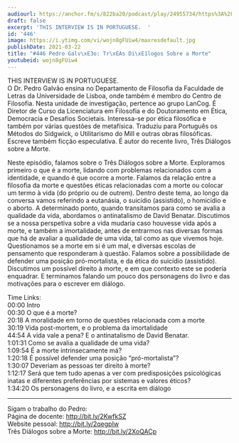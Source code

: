 ```yaml
---
audiourl: https://anchor.fm/s/822ba20/podcast/play/24955734/https%3A%2F%2Fd3ctxlq1ktw2nl.cloudfront.net%2Fstaging%2F2021-0-9%2F665c6173-131c-8026-3422-c5c3389bb92f.m4a
draft: false
excerpt: 'THIS INTERVIEW IS IN PORTUGUESE.  '
id: '446'
image: https://i.ytimg.com/vi/wojn8gFUiw4/maxresdefault.jpg
publishDate: 2021-03-22
title: "#446 Pedro Galv\xE3o: Tr\xEAs Di\xE1logos Sobre a Morte"
youtubeid: wojn8gFUiw4
---
```

<div class="timelinks">

THIS INTERVIEW IS IN PORTUGUESE.  
O Dr. Pedro Galvão ensina no Departamento de Filosofia da Faculdade de Letras da Universidade de Lisboa, onde também é membro do Centro de Filosofia. Nesta unidade de investigação, pertence ao grupo LanCog.  É Diretor de Curso da Licenciatura em Filosofia e do Doutoramento em Ética, Democracia e Desafios Societais. Interessa-se por ética filosófica e também por várias questões de metafísica. Traduziu para Português os Métodos do Sidgwick, o Utilitarismo do Mill e outras obras filosóficas. Escreve também ficção especulativa. É autor do recente livro, Três Diálogos sobre a Morte.

Neste episódio, falamos sobre o Três Diálogos sobre a Morte. Exploramos primeiro o que é a morte, lidando com problemas relacionados com a identidade, e quando é que ocorre a morte. Falamos da relação entre a filosofia da morte e questões éticas relacionadas com a morte ou colocar um termo à vida (do próprio ou de outrem). Dentro deste tema, ao longo da conversa vamos referindo a eutanásia, o suicídio (assistido), o homicídio e o aborto. A determinado ponto, quando transitamos para como se avalia a qualidade da vida, abordamos o antinatalismo de David Benatar. Discutimos se a nossa perspetiva sobre a vida mudaria caso houvesse vida após a morte, e também a imortalidade, antes de entrarmos nas diversas formas que há de avaliar a qualidade de uma vida, tal como as que vivemos hoje. Questionamos se a morte em si é um mal, e diversas escolas de pensamento que responderam à questão. Falamos sobre a possibilidade de defender uma posição pró-mortalista, e da ética do suicídio (assistido). Discutimos um possível direito à morte, e em que contexto este se poderia enquadrar. E terminamos falando um pouco dos personagens do livro e das motivações para o escrever em diálogo.

Time Links:  
<time>00:00</time> Intro  
<time>00:30</time> O que é a morte?  
<time>20:18</time> A moralidade em torno de questões relacionada com a morte  
<time>30:19</time> Vida post-mortem, e o problema da imortalidade  
<time>44:54</time> A vida vale a pena? E o antinatalismo de David Benatar.  
<time>1:01:31</time> Como se avalia a qualidade de uma vida?  
<time>1:09:54</time> É a morte intrinsecamente má?  
<time>1:20:18</time> É possível defender uma posição “pró-mortalista”?  
<time>1:30:07</time> Deveriam as pessoas ter direito à morte?  
<time>1:12:17</time> Será que tem tudo apenas a ver com predisposições psicológicas inatas e diferentes preferências por sistemas e valores éticos?  
<time>1:34:20</time> Os personagens do livro, e a escrita em diálogo

---

Sigam o trabalho do Pedro:  
Página de docente: http://bit.ly/2KwfkSZ  
Website pessoal: http://bit.ly/2qegpIw  
Três Diálogos sobre a Morte: http://bit.ly/2XoQACp
</div>

